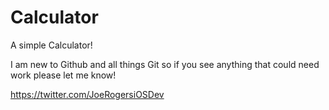# Calculator
A simple Calculator! 


I am new to Github and all things Git so if you see anything that could need work please let me know!

https://twitter.com/JoeRogersiOSDev

